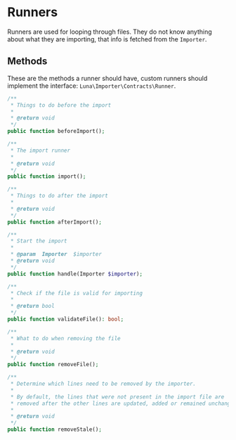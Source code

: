 # Runners

Runners are used for looping through files.
They do not know anything about what they are importing, that info is fetched from the `Importer`.

## Methods

These are the methods a runner should have, custom runners should implement the interface: `Luna\Importer\Contracts\Runner`.

```php
/**
 * Things to do before the import
 *
 * @return void
 */
public function beforeImport();

/**
 * The import runner
 *
 * @return void
 */
public function import();

/**
 * Things to do after the import
 *
 * @return void
 */
public function afterImport();

/**
 * Start the import
 *
 * @param  Importer  $importer
 * @return void
 */
public function handle(Importer $importer);

/**
 * Check if the file is valid for importing
 *
 * @return bool
 */
public function validateFile(): bool;

/**
 * What to do when removing the file
 *
 * @return void
 */
public function removeFile();

/**
 * Determine which lines need to be removed by the importer.
 *
 * By default, the lines that were not present in the import file are
 * removed after the other lines are updated, added or remained unchanged
 *
 * @return void
 */
public function removeStale();
```